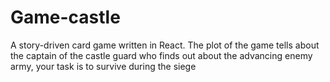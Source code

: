 # Game-castle
A story-driven card game written in React. The plot of the game tells about the captain of the castle guard who finds out about the advancing enemy army, your task is to survive during the siege
